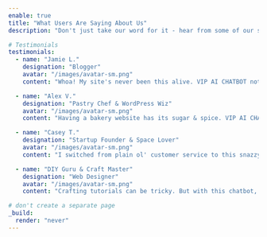 ```yaml
---
enable: true
title: "What Users Are Saying About Us"
description: "Don't just take our word for it - hear from some of our satisfied users!  Check out some of our testimonials below to see what others are saying about Us."

# Testimonials
testimonials:
  - name: "Jamie L."
    designation: "Blogger"
    avatar: "/images/avatar-sm.png"
    content: "Whoa! My site's never been this alive. VIP AI CHATBOT not only gets my content but also sprinkles it with a little bit of unicorn magic!"

  - name: "Alex V."
    designation: "Pastry Chef & WordPress Wiz"
    avatar: "/images/avatar-sm.png"
    content: "Having a bakery website has its sugar & spice. VIP AI CHATBOT adds everything nice! My customers love how swift and fun their queries get answered!"

  - name: "Casey T."
    designation: "Startup Founder & Space Lover"
    avatar: "/images/avatar-sm.png"
    content: "I switched from plain ol' customer service to this snazzy chatbot, and oh boy, my users are over the moon! It’s like having a space-age concierge."

  - name: "DIY Guru & Craft Master"
    designation: "Web Designer"
    avatar: "/images/avatar-sm.png"
    content: "Crafting tutorials can be tricky. But with this chatbot, every question, every nuance, is tackled with flair. It's like my website found its crafty sidekick!"

# don't create a separate page
_build:
  render: "never"
---
```

